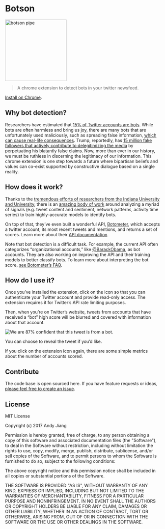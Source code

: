 # Botson

<img width="200" alt="botson pipe" src="https://github.com/lambtron/botson-extension/blob/master/docs/img/meta.png">

> A chrome extension to detect bots in your twitter newsfeed.

[Install on Chrome]().

## Why bot detection?

Researchers have estimated that [15% of Twitter accounts are bots](https://aaai.org/ocs/index.php/ICWSM/ICWSM17/paper/view/15587/14817). While bots are often harmless and bring us joy, there are many bots that are unfortunately used maliciously, such as spreading false information, [which can cause real-life consequences](https://www.washingtonpost.com/local/pizzagate-from-rumor-to-hashtag-to-gunfire-in-dc/2016/12/06/4c7def50-bbd4-11e6-94ac-3d324840106c_story.html). Trump, reportedly, has [15 million fake followers that actively contribute to delegitimizing the media](http://www.newsweek.com/donald-trump-twitter-bots-fake-followers-trolls-army-white-house-propaganda-621018) by perpetuating his blatantly false claims. Now, more than ever in our history, we must be ruthless in discerning the legitimacy of our information. This chrome extension is one step towards a future where bipartisan beliefs and values can co-exist supported by constructive dialogue based on a single reality.

## How does it work?

Thanks to the [tremendous efforts of researchers from the Indiana University and University](https://cacm.acm.org/magazines/2016/7/204021-the-rise-of-social-bots/fulltext), there is an [amazing body of work](https://arxiv.org/abs/1602.00975) around analyzing a myriad of signals (e.g. tweet content and sentiment, network patterns, activity time series) to train highly-accurate models to identify bots.

On top of that, they’ve even built a wonderful API, [Botometer](https://botometer.iuni.iu.edu/#!/), which accepts a twitter account, its most recent tweets and mentions, and returns a set of scores. Learn more about their [API documentation](https://market.mashape.com/OSoMe/botometer).

Note that bot detection is a difficult task. For example, the current API often categorizes “organizational accounts,” like [@BarackObama](https://twitter.com/barackobama), as bot accounts. They are also working on improving the API and their training models to better classify bots. To learn more about interpreting the bot score, [see Botometer’s FAQ](https://botometer.iuni.iu.edu/#!/faq).

## How do I use it?

Once you’ve installed the extension, click on the icon so that you can authenticate your Twitter account and provide read-only access. The extension requires it for Twitter’s API rate limiting purposes.

Then, when you’re on Twitter’s website, tweets from accounts that have received a “bot” high score will be blurred and covered with information about that account.

![We are 87% confident that this tweet is from a bot.](http://i.imgur.com/Z96Uvua.png)

You can choose to reveal the tweet if you’d like.

If you click on the extension icon again, there are some simple metrics about the number of accounts scored.

## Contribute

The code base is open sourced here. If you have feature requests or ideas, [please feel free to create an issue](https://github.com/lambtron/botson-extension/issues).

## License

MIT License

Copyright (c) 2017 Andy Jiang

Permission is hereby granted, free of charge, to any person obtaining a copy
of this software and associated documentation files (the "Software"), to deal
in the Software without restriction, including without limitation the rights
to use, copy, modify, merge, publish, distribute, sublicense, and/or sell
copies of the Software, and to permit persons to whom the Software is
furnished to do so, subject to the following conditions:

The above copyright notice and this permission notice shall be included in all
copies or substantial portions of the Software.

THE SOFTWARE IS PROVIDED "AS IS", WITHOUT WARRANTY OF ANY KIND, EXPRESS OR
IMPLIED, INCLUDING BUT NOT LIMITED TO THE WARRANTIES OF MERCHANTABILITY,
FITNESS FOR A PARTICULAR PURPOSE AND NONINFRINGEMENT. IN NO EVENT SHALL THE
AUTHORS OR COPYRIGHT HOLDERS BE LIABLE FOR ANY CLAIM, DAMAGES OR OTHER
LIABILITY, WHETHER IN AN ACTION OF CONTRACT, TORT OR OTHERWISE, ARISING FROM,
OUT OF OR IN CONNECTION WITH THE SOFTWARE OR THE USE OR OTHER DEALINGS IN THE
SOFTWARE.
